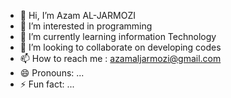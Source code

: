 - 👋 Hi, I’m Azam AL-JARMOZI 
- 👀 I’m interested in programming 
- 🌱 I’m currently learning information Technology 
- 💞️ I’m looking to collaborate on developing codes 
- 📫 How to reach me : azamaljarmozi@gmail.com
- 😄 Pronouns: ...
- ⚡ Fun fact: ...

<!---
YavozIT/YavozIT is a ✨ special ✨ repository because its `README.md` (this file) appears on your GitHub profile.
You can click the Preview link to take a look at your changes.
--->
